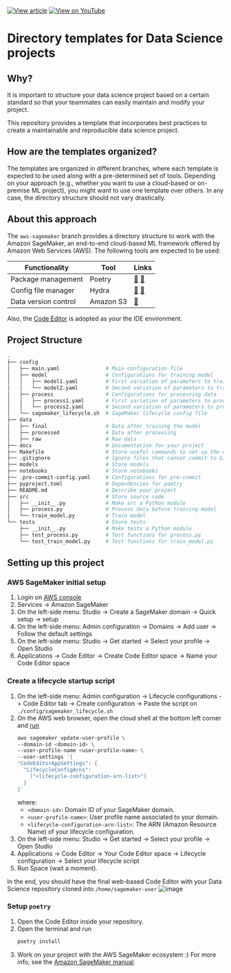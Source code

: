 [![View article](https://img.shields.io/badge/Data_Science_Simplified-View_article-blue)](https://mathdatasimplified.com/2023/06/17/how-to-structure-a-data-science-project-for-readability-and-transparency-2/) [![View on YouTube](https://img.shields.io/badge/YouTube-Watch%20on%20Youtube-red?logo=youtube)](https://youtu.be/TzvcPi3nsdw) 

# Directory templates for Data Science projects

## Why?
It is important to structure your data science project based on a certain standard so that your teammates can easily maintain and modify your project.

This repository provides a template that incorporates best practices to create a maintainable and reproducible data science project.

## How are the templates organized?

The templates are organized in different branches, where each template is expected to be used along with a pre-determined set of tools. Depending on your approach (e.g., whether you want to use a cloud-based or on-premise ML project), you might want to use one template over others. In any case, the directory structure should not vary drastically.

## About this approach

The `aws-sagemaker` branch provides a directory structure to work with the Amazon SageMaker, an end-to-end cloud-based ML framework offered by Amazon Web Services (AWS). The following tools are expected to be used:

| Functionality  | Tool | Links |
|   ---               |        ---   |     ---   |
| Package management |   Poetry | [🔗](https://mathdatasimplified.com/poetry-a-better-way-to-manage-python-dependencies) [🔗](https://towardsdatascience.com/how-to-effortlessly-publish-your-python-package-to-pypi-using-poetry-44b305362f9f) |
| Config file manager | Hydra | [🔗](https://mathdatasimplified.com/stop-hard-coding-in-a-data-science-project-use-configuration-files-instead) [🔗](https://hydra.cc/) |
| Data version control | Amazon S3 | [🔗](https://aws.amazon.com/s3) |

<!---
* [pre-commit plugins](https://pre-commit.com/): Automate code reviewing formatting
* [pdoc](https://github.com/pdoc3/pdoc): Automatically create an API documentation for your project
--->

Also, the [Code Editor](https://docs.aws.amazon.com/sagemaker/latest/dg/code-editor.html) is adopted as your the IDE environment.

## Project Structure
```bash
.
├── config
│   ├── main.yaml               # Main configuration file
│   ├── model                   # Configurations for training model
│   │   ├── model1.yaml         # First variation of parameters to train model
│   │   └── model2.yaml         # Second variation of parameters to train model
│   ├── process                 # Configurations for processing data
│   │   ├── process1.yaml       # First variation of parameters to process data
│   │   └── process2.yaml       # Second variation of parameters to process data
│   └── sagemaker_lifecycle.sh  # SageMaker lifecycle config file
├── data                        
│   ├── final                   # Data after training the model
│   ├── processed               # Data after processing
│   ├── raw                     # Raw data
├── docs                        # Documentation for your project
├── Makefile                    # Store useful commands to set up the environment
├── .gitignore                  # Ignore files that cannot commit to Git  
├── models                      # Store models
├── notebooks                   # Store notebooks
├── .pre-commit-config.yaml     # Configurations for pre-commit
├── pyproject.toml              # Dependencies for poetry
├── README.md                   # Describe your project
├── src                         # Store source code
│   ├── __init__.py             # Make src a Python module 
│   ├── process.py              # Process data before training model
│   └── train_model.py          # Train model
└── tests                       # Store tests
    ├── __init__.py             # Make tests a Python module 
    ├── test_process.py         # Test functions for process.py
    └── test_train_model.py     # Test functions for train_model.py
```

## Setting up this project

<!--
### Initial setup

1. Install Cookiecutter:
    ```bash
    pipx install cookiecutter # or pip
    ```
1. Create a project based on the template on your local machine:
    ```bash
    cookiecutter https://github.com/khuyentran1401/data-science-template --checkout aws-sagemaker
    ```
1. Push an initial commit to your newly created Data Science project
    ```bash
    git add -A
    git commit -m 'init my data science template'
    git push origin main
    ```
-->
### AWS SageMaker initial setup

1. Login on [AWS console](https://console.aws.amazon.com/)
2. Services -> Amazon SageMaker
3. On the left-side menu: Studio -> Create a SageMaker domain -> Quick setup -> setup
5. On the left-side menu: Admin configuration -> Domains -> Add user -> Follow the default settings
6. On the left-side menu: Studio -> Get started -> Select your profile -> Open Studio
7. Applications -> Code Editor -> Create Code Editor space -> Name your Code Editor space

### Create a lifecycle startup script

1. On the left-side menu: Admin configuration -> Lifecycle configurations -> Code Editor tab -> Create configuration -> Paste the script on `./config/sagemaker_lifecycle.sh`
8. On the AWS web browser, open the cloud shell at the bottom left corner and [run](https://docs.aws.amazon.com/sagemaker/latest/dg/code-editor-use-lifecycle-configurations.html#code-editor-use-lifecycle-configurations-studio-create)
    ```sh
    aws sagemaker update-user-profile \
    --domain-id <domain-id> \
    --user-profile-name <user-profile-name> \
    --user-settings '{
    "CodeEditorAppSettings": {
      "LifecycleConfigArns":
        ["<lifecycle-configuration-arn-list>"]
      }
    }'
    ```
    where:
   - `<domain-id>`: Domain ID of your SageMaker domain.
   - `<user-profile-name>`: User profile name associated to your domain.
   - `<lifecycle-configuration-arn-list>`: The ARN (Amazon Resource Name) of your lifecycle configuration.
6. On the left-side menu: Studio -> Get started -> Select your profile -> Open Studio
7. Applications -> Code Editor -> Your Code Editor space -> Lifecycle configuration -> Select your lifecycle script
8. Run Space (wait a moment).

In the end, you should have the final web-based Code Editor with your Data Science repository cloned into `/home/sagemaker-user`
![image](https://github.com/tapyu/to-rm-data-science-template/assets/22801918/bb632ac6-39f0-4d96-9b61-dfff954270a0)

### Setup `poetry`

1. Open the Code Editor inside your repository.
2. Open the terminal and run
    ```sh
    poetry install
    ```
3. Work on your project with the AWS SageMaker ecosystem :) For more info, see the [Amazon SageMaker manual](https://aws.amazon.com/sagemaker/).
